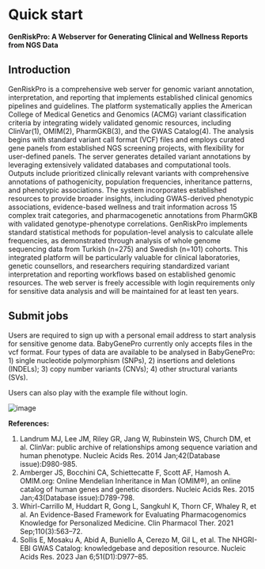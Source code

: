 # **Quick start**
**GenRiskPro: A Webserver for Generating Clinical and Wellness Reports from NGS Data**  


## Introduction

GenRiskPro is a comprehensive web server for genomic variant annotation, interpretation, and reporting that implements established clinical genomics pipelines and guidelines. The platform systematically applies the American College of Medical Genetics and Genomics (ACMG) variant classification criteria by integrating widely validated genomic resources, including ClinVar(1), OMIM(2), PharmGKB(3), and the GWAS Catalog(4). The analysis begins with standard variant call format (VCF) files and employs curated gene panels from established NGS screening projects, with flexibility for user-defined panels.
The server generates detailed variant annotations by leveraging extensively validated databases and computational tools. Outputs include prioritized clinically relevant variants with comprehensive annotations of pathogenicity, population frequencies, inheritance patterns, and phenotypic associations. The system incorporates established resources to provide broader insights, including GWAS-derived phenotypic associations, evidence-based wellness and trait information across 15 complex trait categories, and pharmacogenetic annotations from PharmGKB with validated genotype-phenotype correlations. GenRiskPro implements standard statistical methods for population-level analysis to calculate allele frequencies, as demonstrated through analysis of whole genome sequencing data from Turkish (n=275) and Swedish (n=101) cohorts. This integrated platform will be particularly valuable for clinical laboratories, genetic counsellors, and researchers requiring standardized variant interpretation and reporting workflows based on established genomic resources. The web server is freely accessible with login requirements only for sensitive data analysis and will be maintained for at least ten years.


## **Submit jobs**

Users are required to sign up with a personal email address to start analysis for sensitive genome data. BabyGenePro currently only accepts files in the vcf format. Four types of data are available to be analysed in BabyGenePro: 1) single nucleotide polymorphism (SNPs), 2) insertions and deletions (INDELs); 3) copy number variants (CNVs); 4) other structural variants (SVs).

Users can also play with the example file without login. 

![image](https://github.com/user-attachments/assets/8c758e1f-cb59-4c77-b3d5-b202b3abd10c)


**References:**

1.	Landrum MJ, Lee JM, Riley GR, Jang W, Rubinstein WS, Church DM, et al. ClinVar: public archive of relationships among sequence variation and human phenotype. Nucleic Acids Res. 2014 Jan;42(Database issue):D980-985. 
2.	Amberger JS, Bocchini CA, Schiettecatte F, Scott AF, Hamosh A. OMIM.org: Online Mendelian Inheritance in Man (OMIM®), an online catalog of human genes and genetic disorders. Nucleic Acids Res. 2015 Jan;43(Database issue):D789-798. 
3.	Whirl-Carrillo M, Huddart R, Gong L, Sangkuhl K, Thorn CF, Whaley R, et al. An Evidence-Based Framework for Evaluating Pharmacogenomics Knowledge for Personalized Medicine. Clin Pharmacol Ther. 2021 Sep;110(3):563–72. 
4.	Sollis E, Mosaku A, Abid A, Buniello A, Cerezo M, Gil L, et al. The NHGRI-EBI GWAS Catalog: knowledgebase and deposition resource. Nucleic Acids Res. 2023 Jan 6;51(D1):D977–85. 

        
